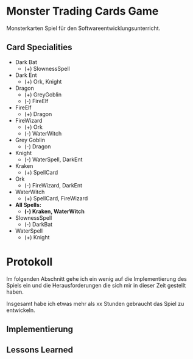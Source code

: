 # Monster Trading Cards Game

Monsterkarten Spiel für den Softwareentwicklungsunterricht.

## Card Specialities

- Dark Bat
  - (+) SlownessSpell
- Dark Ent
  - (+) Ork, Knight
- Dragon
  - (+) GreyGoblin
  - (-) FireElf
- FireElf
  - (+) Dragon
- FireWizard
  - (+) Ork
  - (-) WaterWitch
- Grey Goblin
  - (-) Dragon
- Knight
  - (-) WaterSpell, DarkEnt
- Kraken
  - (+) SpellCard
- Ork
  - (-) FireWizard, DarkEnt
- WaterWitch
  - (+) SpellCard, FireWizard
- **All Spells:**
  - **(-) Kraken, WaterWitch**
- SlownessSpell
  - (-) DarkBat
- WaterSpell
  - (+) Knight

# Protokoll

Im folgenden Abschnitt gehe ich ein wenig auf die Implementierung des Spiels ein und die Herausforderungen die sich mir
in dieser Zeit gestellt haben.

Insgesamt habe ich etwas mehr als xx Stunden gebraucht das Spiel zu entwickeln.

## Implementierung

## Lessons Learned